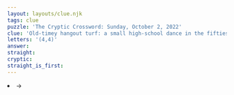 ```yaml
---
layout: layouts/clue.njk
tags: clue
puzzle: 'The Cryptic Crossword: Sunday, October 2, 2022'
clue: 'Old-timey hangout turf: a small high-school dance in the fifties'
letters: '(4,4)'
answer:
straight:
cryptic:
straight_is_first:
---
```

<li>→</li>